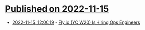 # [Published on 2022-11-15](index.md)

* [2022-11-15, 12:00:19](https://news.ycombinator.com/item?id=33608098) - [Fly.io (YC W20) Is Hiring Ops Engineers](https://fly.io/jobs/infrastructure-ops-engineering/)
